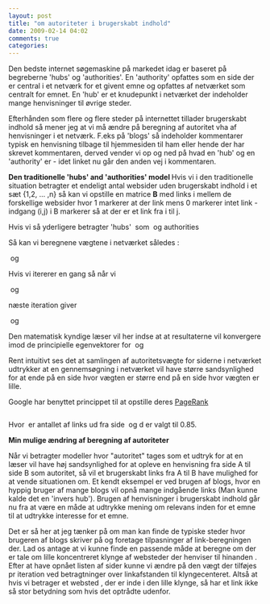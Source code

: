 ```yaml
---
layout: post
title: "om autoriteter i brugerskabt indhold"
date: 2009-02-14 04:02
comments: true 
categories: 
---
```

Den bedste internet søgemaskine på markedet idag er baseret på begreberne 'hubs' og 'authorities'. En 'authority' opfattes som en side der er central i et netværk for et givent emne og opfattes af netværket som centralt for emnet. En 'hub' er et knudepunkt i netværket der indeholder mange henvisninger til øvrige steder.

Efterhånden som flere og flere steder på internettet tillader brugerskabt indhold så mener jeg at vi må ændre på beregning af autoritet vha af henvisninger i et netværk. F.eks på 'blogs' så indeholder kommentarer typisk en henvisning tilbage til hjemmesiden til ham eller hende der har skrevet kommentaren, derved vender vi op og ned på hvad en 'hub' og en 'authority' er - idet linket nu går den anden vej i kommentaren.

<strong>Den traditionelle 'hubs' and 'authorities' model
</strong>
Hvis vi i den traditionelle situation betragter et endeligt antal websider uden brugerskabt indhold i et sæt {1,2, ... ,n} så kan vi opstille en matrice <strong>B</strong> med links i mellem de forskellige websider hvor 1 markerer at der link mens 0 markerer intet link - indgang (i,j) i B markerer så at der er et link fra i til j.

Hvis vi så yderligere betragter 'hubs'  som <img title="inline h=&lt;h_1,h_2, .., h_n&gt;" src="http://latex.codecogs.com/gif.latex? h=&lt;h_1,h_2, .., h_n&gt;" alt="" /> og authorities <img src="http://latex.codecogs.com/gif.latex?%5Cinline%20a=%3Ca_1,a_2,..,a_n%3E" alt="" />

Så kan vi beregnene vægtene i netværket således :

<img title="inline h=Bcdot a" src="http://latex.codecogs.com/gif.latex? h=Bcdot a" alt="" /> og      <img title="inline a=B^{T}cdot h" src="http://latex.codecogs.com/gif.latex?a=B^{T}cdot h" alt="" />

Hvis vi itererer en gang så når vi

<img title=" h = left( BB^{T} righ) a" src="http://latex.codecogs.com/gif.latex? h = left( BB^{T} right) a" alt="" /> og   <img title="a=left( B^{T}Bh right)h" src="http://latex.codecogs.com/gif.latex? a=left( B^{T}Bh right)h" alt="" />

næste iteration giver

<img title="inline h = left( B B^{T} right)^2a" src="http://latex.codecogs.com/gif.latex?h = left( B B^{T} right)^2a" alt="" /> og <img title="inline a = left ( B^{T} B right)^2 a" src="http://latex.codecogs.com/gif.latex? a = left ( B^{T} B right)^2 a" alt="" />

Den matematisk kyndige læser vil her indse at at resultaterne vil konvergere imod de principielle egenvektorer for <a href="http://www.codecogs.com/eqnedit.php?latex=inline left( B B^{T} right)" target="_blank"><img title=" left( B B^{T} right)" src="http://latex.codecogs.com/gif.latex? left( B B^{T} right)" alt="" /></a> og <a href="http://www.codecogs.com/eqnedit.php?latex=inline B^{T}B" target="_blank"><img title="B^{T}B" src="http://latex.codecogs.com/gif.latex?B^{T}B" alt="" /></a>

Rent intuitivt ses det at samlingen af autoritetsvægte for siderne i netværket udtrykker at en gennemsøgning i netværket vil have større sandsynlighed for at ende på en side hvor vægten er større end på en side hvor vægten er lille.

Google har benyttet princippet til at opstille deres <a href="http://infolab.stanford.edu/~backrub/google.html">PageRank </a>

<a href="http://www.codecogs.com/eqnedit.php?latex=inline PR(A)=(1-d) @plus; d(PR(T_1)/C/T_1) @plus; ... @plus; PR(T_n)/C(T_n))" target="_blank"><img title="inline PR(A)=(1-d) + d(PR(T_1)/C(T_1)) + ... + PR(T_n)/C(T_n))" src="http://latex.codecogs.com/gif.latex?PR(A)=(1-d) + d(PR(T_1)/C(T_1)) + ... + PR(T_n)/C(T_n))" alt="" /></a>

Hvor <a href="http://www.codecogs.com/eqnedit.php?latex= C(T_i)" target="_blank"><img title=" C(T_i)" src="http://latex.codecogs.com/gif.latex? C(T_i)" alt="" /></a> er antallet af links ud fra side <a href="http://www.codecogs.com/eqnedit.php?latex=inline T_i" target="_blank"><img title="inline T_i" src="http://latex.codecogs.com/gif.latex? T_i" alt="" /></a> og d er valgt til 0.85.

<strong>Min mulige ændring af beregning af autoriteter </strong>

Når vi betragter modeller hvor "autoritet" tages som et udtryk for at en læser vil have høj sandsynlighed for at opleve en henvisning fra side A til side B som autoritet, så vil et brugerskabt links fra A til B have mulighed for at vende situationen om. Et kendt eksempel er ved brugen af blogs, hvor en hyppig bruger af mange blogs vil opnå mange indgående links (Man kunne kalde det en 'invers hub'). Brugen af henvisninger i brugerskabt indhold går nu fra at være en måde at udtrykke mening om relevans inden for et emne til at udtrykke interesse for et emne.

Det er så her at jeg tænker på om man kan finde de typiske steder hvor brugeren af blogs skriver på og foretage tilpasninger af link-beregningen der. Lad os antage at vi kunne finde en passende måde at beregne om der er tale om lille koncentreret klynge af websteder der henviser til hinanden . Efter at have opnået listen af sider kunne vi ændre på den vægt der tilføjes pr iteration ved betragtninger over linkafstanden til klyngecenteret. Altså at hvis vi betrager et websted , der er inde i den lille klynge, så har et link ikke så stor betydning som hvis det optrådte udenfor.